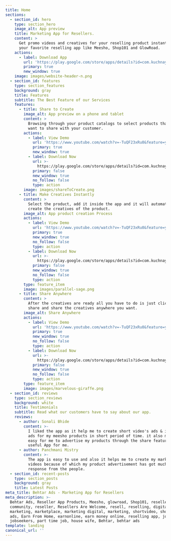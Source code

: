 ```yaml
---
title: Home
sections:
  - section_id: hero
    type: section_hero
    image_alt: App preview
    title: Marketing App for Resellers.
    content: >
      Get promo videos and creatives for your reselling product instantly. Use
      your favorite reselling app like Meesho, Shop101 and GlowRoad.
    actions:
      - label: Download App
        url: 'https://play.google.com/store/apps/details?id=com.kuchnaya.behtarads'
        primary: true
        new_window: true
    image: images/website-header-n.png
  - section_id: features
    type: section_features
    background: gray
    title: Features
    subtitle: The Best Feature of our Services
    features:
      - title: Share to Create
        image_alt: App preview on a phone and tablet
        content: >
          Browsing through your product catalogs to select products that you
          want to share with your customer.
        actions:
          - label: View Demo
            url: 'https://www.youtube.com/watch?v=-TuQF23xRu0&feature=youtu.be'
            primary: true
            new_window: true
          - label: Download Now
            url: >-
              https://play.google.com/store/apps/details?id=com.kuchnaya.behtarads
            primary: false
            new_window: true
            no_follow: false
            type: action
        image: images/shareToCreate.png
      - title: Make Creatives Instantly
        content: >
          Select the product, add it inside the app and it will automatically
          create the creatives of the product.
        image_alt: App product creation Process
        actions:
          - label: View Demo
            url: 'https://www.youtube.com/watch?v=-TuQF23xRu0&feature=youtu.be'
            primary: true
            new_window: true
            no_follow: false
            type: action
          - label: Download Now
            url: >-
              https://play.google.com/store/apps/details?id=com.kuchnaya.behtarads
            primary: false
            new_window: true
            no_follow: false
            type: action
        type: feature_item
        image: images/parallel-sage.png
      - title: Share Anywhere
        content: >
          After the creatives are ready all you have to do is just click on
          share and share the creatives anywhere you want.
        image_alt: Share Anywhere
        actions:
          - label: View Demo
            url: 'https://www.youtube.com/watch?v=-TuQF23xRu0&feature=youtu.be'
            primary: true
            new_window: true
            no_follow: false
            type: action
          - label: Download Now
            url: >-
              https://play.google.com/store/apps/details?id=com.kuchnaya.behtarads
            primary: false
            new_window: true
            no_follow: false
            type: action
        type: feature_item
        image: images/marvelous-giraffe.png
  - section_id: reviews
    type: section_reviews
    background: white
    title: Testimonials
    subtitle: Read what our customers have to say about our app.
    reviews:
      - author: Sonali Bhide
        content: >-
          I liked the app as it help me to create short video's ads & image post
          ads for my meesho products in short period of time. it also makes it
          easy for me to advertise my products through the share feature. Really
          useful App for me.
      - author: Panchmani Mistry
        content: >-
          The app is easy to use and also it helps me to create my marketing
          videos because of which my product advertisement has got much better
          response from the people.
  - section_id: recent-posts
    type: section_posts
    background: gray
    title: Latest Posts
meta_title: Behtar Ads - Marketing App for Resellers
meta_description: >-
  Behtar Ads, Reseller App Products, Meesho, glowroad, Shop101, reseller
  community, reseller, Resellers Are Welcome, resell, reselling, digital
  marketing, marketplace, marketing digital, marketing, shortvideo, short video
  ads, Earn From Home, earnonline, earn money online, reselling app, jobsearch,
  jobseekers, part time job, house wife, Behtar, behtar ads
template: landing
canonical_url: ''
---
```

